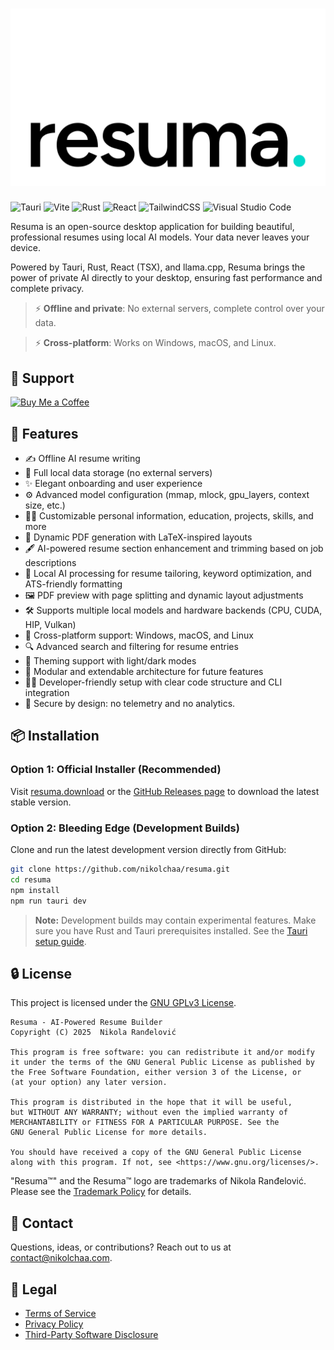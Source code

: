 # ![Resuma Banner](./resuma.png)

![Tauri](https://img.shields.io/badge/Tauri-24C8D8?logo=tauri&logoColor=fff)
![Vite](https://img.shields.io/badge/Vite-646CFF?logo=vite&logoColor=fff)
![Rust](https://img.shields.io/badge/Rust-%23000000.svg?e&logo=rust&logoColor=white)
![React](https://img.shields.io/badge/React-%2320232a.svg?logo=react&logoColor=%2361DAFB)
![TailwindCSS](https://img.shields.io/badge/Tailwind%20CSS-%2338B2AC.svg?logo=tailwind-css&logoColor=white)
![Visual Studio Code](https://custom-icon-badges.demolab.com/badge/Visual%20Studio%20Code-0078d7.svg?logo=vsc&logoColor=white)

Resuma is an open-source desktop application for building beautiful, professional resumes using local AI models. Your data never leaves your device.

Powered by Tauri, Rust, React (TSX), and llama.cpp, Resuma brings the power of private AI directly to your desktop, ensuring fast performance and complete privacy.

> ⚡ **Offline and private**: No external servers, complete control over your data.

> ⚡ **Cross-platform**: Works on Windows, macOS, and Linux.

## 💖 Support

[![Buy Me a Coffee](https://img.shields.io/badge/Buy%20Me%20a%20Coffee-FFDD00?style=for-the-badge&logo=buy-me-a-coffee&logoColor=black)](https://www.buymeacoffee.com/nikolchaa)

## 🔧 Features

- ✍️ Offline AI resume writing
- 📂 Full local data storage (no external servers)
- ✨ Elegant onboarding and user experience
- ⚙️ Advanced model configuration (mmap, mlock, gpu_layers, context size, etc.)
- 👨‍💼 Customizable personal information, education, projects, skills, and more
- 📄 Dynamic PDF generation with LaTeX-inspired layouts
- 🖋️ AI-powered resume section enhancement and trimming based on job descriptions
- 🧠 Local AI processing for resume tailoring, keyword optimization, and ATS-friendly formatting
- 🖼️ PDF preview with page splitting and dynamic layout adjustments
- 🛠️ Supports multiple local models and hardware backends (CPU, CUDA, HIP, Vulkan)
- 🚀 Cross-platform support: Windows, macOS, and Linux
- 🔍 Advanced search and filtering for resume entries
- 🎨 Theming support with light/dark modes
- 🧱 Modular and extendable architecture for future features
- 🧑‍💻 Developer-friendly setup with clear code structure and CLI integration
- 🔐 Secure by design: no telemetry and no analytics.

## 📦 Installation

### Option 1: Official Installer (Recommended)

Visit [resuma.download](https://resuma.download) or the [GitHub Releases page](https://github.com/nikolchaa/resuma/releases) to download the latest stable version.

### Option 2: Bleeding Edge (Development Builds)

Clone and run the latest development version directly from GitHub:

```bash
git clone https://github.com/nikolchaa/resuma.git
cd resuma
npm install
npm run tauri dev
```

> **Note:** Development builds may contain experimental features. Make sure you have Rust and Tauri prerequisites installed. See the [Tauri setup guide](https://v2.tauri.app/start/prerequisites/).

## 🔒 License

This project is licensed under the [GNU GPLv3 License](./LICENSE).

```text
Resuma - AI-Powered Resume Builder
Copyright (C) 2025  Nikola Ranđelović

This program is free software: you can redistribute it and/or modify
it under the terms of the GNU General Public License as published by
the Free Software Foundation, either version 3 of the License, or
(at your option) any later version.

This program is distributed in the hope that it will be useful,
but WITHOUT ANY WARRANTY; without even the implied warranty of
MERCHANTABILITY or FITNESS FOR A PARTICULAR PURPOSE. See the
GNU General Public License for more details.

You should have received a copy of the GNU General Public License
along with this program. If not, see <https://www.gnu.org/licenses/>.
```

"Resuma™" and the Resuma™ logo are trademarks of Nikola Ranđelović. Please see the [Trademark Policy](./TRADEMARK.md) for details.

## 📧 Contact

Questions, ideas, or contributions? Reach out to us at [contact@nikolchaa.com](mailto:contact@nikolchaa.com).

## 📄 Legal

- [Terms of Service](./TERMS.md)
- [Privacy Policy](./PRIVACY.md)
- [Third-Party Software Disclosure](./THIRD_PARTY.md)
